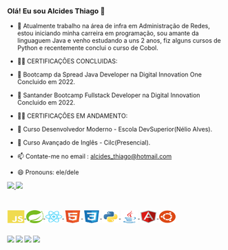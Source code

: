 ### Olá! Eu sou Alcides Thiago 👋

- 🔭 Atualmente trabalho na área de infra em Administração de Redes, estou iniciando minha carreira em programação, sou amante da linguaguem Java e venho estudando a uns 2 anos, fiz alguns cursos de Python e recentemente conclui o curso de Cobol.

- 👨‍💻 CERTIFICAÇÕES CONCLUIDAS:

- 🌱 Bootcamp da Spread Java Developer na Digital Innovation One Concluido em 2022.
- 🌱 Santander Bootcamp Fullstack Developer na Digital Innovation Concluido em 2022.

- 👨‍💻 CERTIFICAÇÕES EM ANDAMENTO:

- 🌱 Curso Desenvolvedor Moderno - Escola DevSuperior(Nélio Alves).
- 🌱 Curso Avançado de Inglês - Cilc(Presencial).

- 📫 Contate-me no email : alcides_thiago@hotmail.com
- 😄 Pronouns: ele/dele
 <div>
  <a href="https://github.com/AlcidesThiago2016">
  <img height="180em" src="https://github-readme-stats.vercel.app/api?username=alcidesthiago2016&show_icons=true&theme=dark&include_all_commits=true&count_private=true"/>
  <img height="180em" src="https://github-readme-stats.vercel.app/api/top-langs/?username=alcidesthiago2016&layout=compact&langs_count=7&theme=dark"/>
</div>
  
  ##
  
  <div style="display: inline_block"><br>
  <img align="center" alt="Alcides-Js" height="30" width="40" src="https://raw.githubusercontent.com/devicons/devicon/master/icons/javascript/javascript-plain.svg">
  <img align="center" alt="Alcides-Spring" height="30" width="40" src="https://github.com/devicons/devicon/blob/master/icons/spring/spring-original.svg">
  <img align="center" alt="Alcides-React" height="30" width="40" src="https://raw.githubusercontent.com/devicons/devicon/master/icons/react/react-original.svg">
  <img align="center" alt="Alcides-HTML" height="30" width="40" src="https://raw.githubusercontent.com/devicons/devicon/master/icons/html5/html5-original.svg">
  <img align="center" alt="Alcides-CSS" height="30" width="40" src="https://raw.githubusercontent.com/devicons/devicon/master/icons/css3/css3-original.svg">
  <img align="center" alt="Alcides-Python" height="30" width="40" src="https://raw.githubusercontent.com/devicons/devicon/master/icons/python/python-original.svg">
  <img align="center" alt="Alcides-Java" height="30" width="40" src="https://github.com/devicons/devicon/blob/master/icons/java/java-original.svg">   
  <img align="center" alt="Alcides-Angular" height="30" width="40" src="https://github.com/devicons/devicon/blob/master/icons/angularjs/angularjs-original.svg">   
  <img align="center" alt="Alcides-Ubuntu" height="30" width="40" src="https://github.com/devicons/devicon/blob/master/icons/ubuntu/ubuntu-plain.svg">
</div>
  
 ##
  
<div> 
  <a href="https://instagram.com/wilismarthiago" target="_blank"><img src="https://img.shields.io/badge/-Instagram-%23E4405F?style=for-the-badge&logo=instagram&logoColor=white" target="_blank"></a>
 <a href="https://discord.gg/" target="_blank"><img src="https://img.shields.io/badge/Discord-7289DA?style=for-the-badge&logo=discord&logoColor=white" target="_blank"></a> 
  <a href = "mailto:alcides_thiago@hotmail.com"><img src="https://img.shields.io/badge/-Gmail-%23333?style=for-the-badge&logo=gmail&logoColor=white" target="_blank"></a>
  <a href="https://www.linkedin.com/in/alcides-thiago-9939b88a/" target="_blank"><img src="https://img.shields.io/badge/-LinkedIn-%230077B5?style=for-the-badge&logo=linkedin&logoColor=white" target="_blank"></a> 
 
</div>
